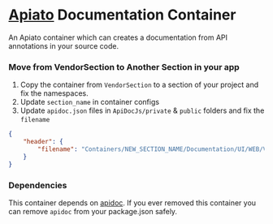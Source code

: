 # [Apiato](https://github.com/apiato/apiato) Documentation Container

An Apiato container which can creates a documentation from API annotations in your source code.

### Move from VendorSection to Another Section in your app

1) Copy the container from `VendorSection` to a section of your project and fix the namespaces.
2) Update `section_name` in container configs
3) Update `apidoc.json` files in `ApiDocJs/private` & `public` folders and fix the `filename`

```json
{
    "header": {
        "filename": "Containers/NEW_SECTION_NAME/Documentation/UI/WEB/Views/documentation/header.md"
    }
}
```

### Dependencies
This container depends on [apidoc](https://apidocjs.com/). If you ever removed this container you can remove `apidoc` from your package.json safely.